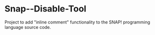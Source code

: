 # Snap--Disable-Tool
Project to add "inline comment" functionality to the SNAP! programming language source code.
